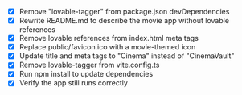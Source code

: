 - [x] Remove "lovable-tagger" from package.json devDependencies
- [x] Rewrite README.md to describe the movie app without lovable references
- [x] Remove lovable references from index.html meta tags
- [x] Replace public/favicon.ico with a movie-themed icon
- [x] Update title and meta tags to "Cinema" instead of "CinemaVault"
- [x] Remove lovable-tagger from vite.config.ts
- [x] Run npm install to update dependencies
- [x] Verify the app still runs correctly
